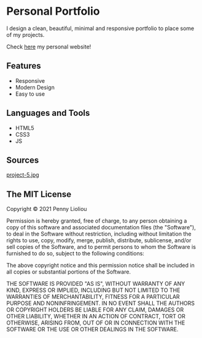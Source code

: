 # Personal Portfolio
I design a clean, beautiful, minimal and responsive portfolio to place some of my projects.

Check [here](https://pennylioliou.me/) my personal website!

## Features
* Responsive
* Modern Design
* Easy to use

## Languages and Tools
* HTML5
* CSS3
* JS

## Sources
[project-5.jpg](https://13.127.97.79/course/compiler-design-online-videos)


## The MIT License
Copyright © 2021 Penny Lioliou

Permission is hereby granted, free of charge, to any person obtaining a copy of this software and associated documentation files (the "Software"), to deal in the Software without restriction, including without limitation the rights to use, copy, modify, merge, publish, distribute, sublicense, and/or sell copies of the Software, and to permit persons to whom the Software is furnished to do so, subject to the following conditions:

The above copyright notice and this permission notice shall be included in all copies or substantial portions of the Software.

THE SOFTWARE IS PROVIDED "AS IS", WITHOUT WARRANTY OF ANY KIND, EXPRESS OR IMPLIED, INCLUDING BUT NOT LIMITED TO THE WARRANTIES OF MERCHANTABILITY, FITNESS FOR A PARTICULAR PURPOSE AND NONINFRINGEMENT. IN NO EVENT SHALL THE AUTHORS OR COPYRIGHT HOLDERS BE LIABLE FOR ANY CLAIM, DAMAGES OR OTHER LIABILITY, WHETHER IN AN ACTION OF CONTRACT, TORT OR OTHERWISE, ARISING FROM, OUT OF OR IN CONNECTION WITH THE SOFTWARE OR THE USE OR OTHER DEALINGS IN THE SOFTWARE.

